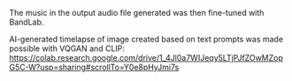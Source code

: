 The music in the output audio file generated was then fine-tuned with BandLab.

AI-generated timelapse of image created based on text prompts was made possible with VQGAN and CLIP: https://colab.research.google.com/drive/1_4Jl0a7WIJeqy5LTjPJfZOwMZopG5C-W?usp=sharing#scrollTo=Y0e8pHyJmi7s
